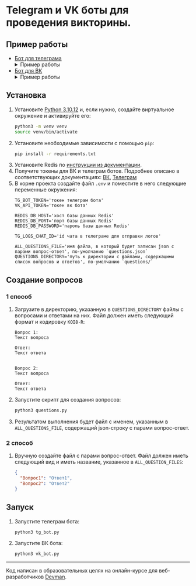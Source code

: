 # Telegram и VK боты для проведения викторины.

## Пример работы

* [Бот для телеграма](https://t.me/devman_lessons_bot)
    <details>
    <summary>Пример работы</summary>
    <img src="https://dvmn.org/filer/canonical/1569215494/324/" alt="Пример работы телеграм бота">
    </details>
* [Бот для ВК](https://vk.com/club226638798)
    <details>
    <summary>Пример работы</summary>
    <img src="https://dvmn.org/filer/canonical/1569215498/325/" alt="Пример работы вк бота">
    </details>

## Установка

1. Установите [Python 3.10.12](https://www.python.org/downloads/release/python-31012/) и, если нужно, создайте виртуальное окружение и активируйте его:
    ```sh
    python3 -m venv venv
    source venv/bin/activate
    ```
2. Установите необходимые зависимости с помощью `pip`:
    ```sh
    pip install -r requirements.txt
    ```
3. Установите Redis по [инструкции из документации](https://redis.io/).
4. Получите токены для ВК и телеграм ботов. Подробнее описано в соответствующих документациях: [ВК](https://dev.vk.com/ru/api/community-messages/getting-started), [Телеграм](https://core.telegram.org/bots/tutorial)
5. В корне проекта создайте файл `.env` и поместите в него следующие переменные окружения:
    ```env
    TG_BOT_TOKEN='токен телеграм бота'
    VK_API_TOKEN='токен вк бота'

    REDIS_DB_HOST='хост базы данных Redis'
    REDIS_DB_PORT='порт базы данных Redis'
    REDIS_DB_PASSWORD='пароль базы данных Redis'

    TG_LOGS_CHAT_ID='id чата в телеграме для отправки логов'

    ALL_QUESTIONS_FILE='имя файла, в который будет записан json с парами вопрос-ответ', по-умолчанию `questions.json`
    QUESTIONS_DIRECTORY='путь к директории с файлами, содержащими список вопросов и ответов', по-умолчанию `questions/`
    ```
## Создание вопросов
### 1 способ

1. Загрузите в директорию, указанную в `QUESTIONS_DIRECTORY` файлы с вопросами и ответами на них. Файл должен иметь следующий формат и кодировку `KOI8-R`:
    ```text
    Вопрос 1:
    Текст вопроса

    Ответ:
    Текст ответа


    Вопрос 2:
    Текст вопроса

    Ответ:
    Текст ответа
    ```
2. Запустите скрипт для создания вопросов:
    ```sh
    python3 questions.py
    ```
3. Результатом выполнения будет файл с именем, указанным в `ALL_QUESTIONS_FILE`, содержащий json-строку с парами вопрос-ответ.

### 2 способ

1. Вручную создайте файл с парами вопрос-ответ. Файл должен иметь следующий вид и иметь название, указанное в `ALL_QUESTION_FILES`:
    ```json
    {
      "Вопрос1": "Ответ1",
      "Вопрос2": "Ответ2"
    }
    ```
## Запуск

1. Запустите телеграм бота:
    ```sh
    python3 tg_bot.py
    ```
2. Запустите ВК бота:
    ```sh
    python3 vk_bot.py
    ```

***
Код написан в образовательных целях на онлайн-курсе для веб-разработчиков [Devman](dvmn.org).